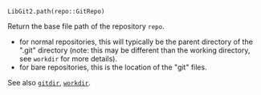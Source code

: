 ```
LibGit2.path(repo::GitRepo)
```

Return the base file path of the repository `repo`.

  * for normal repositories, this will typically be the parent directory of the ".git" directory (note: this may be different than the working directory, see `workdir` for more details).
  * for bare repositories, this is the location of the "git" files.

See also [`gitdir`](@ref), [`workdir`](@ref).
